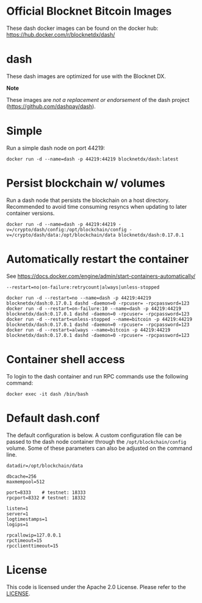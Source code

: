 Official Blocknet Bitcoin Images
=================================

These dash docker images can be found on the docker hub: https://hub.docker.com/r/blocknetdx/dash/

dash
========

These dash images are optimized for use with the Blocknet DX.

**Note**

These images are _not a replacement or endorsement_ of the dash project (https://github.com/dashpay/dash).


Simple
======

Run a simple dash node on port 44219:
```
docker run -d --name=dash -p 44219:44219 blocknetdx/dash:latest
```


Persist blockchain w/ volumes
=============================

Run a dash node that persists the blockchain on a host directory. Recommended to avoid time consuming resyncs when updating to later container versions.
```
docker run -d --name=dash -p 44219:44219 -v=/crypto/dash/config:/opt/blockchain/config -v=/crypto/dash/data:/opt/blockchain/data blocknetdx/dash:0.17.0.1
```


Automatically restart the container
===================================

See https://docs.docker.com/engine/admin/start-containers-automatically/

`--restart=no|on-failure:retrycount|always|unless-stopped`

```
docker run -d --restart=no --name=dash -p 44219:44219 blocknetdx/dash:0.17.0.1 dashd -daemon=0 -rpcuser= -rpcpassword=123
docker run -d --restart=on-failure:10 --name=dash -p 44219:44219 blocknetdx/dash:0.17.0.1 dashd -daemon=0 -rpcuser= -rpcpassword=123
docker run -d --restart=unless-stopped --name=bitcoin -p 44219:44219 blocknetdx/dash:0.17.0.1 dashd -daemon=0 -rpcuser= -rpcpassword=123
docker run -d --restart=always --name=bitcoin -p 44219:44219 blocknetdx/dash:0.17.0.1 dashd -daemon=0 -rpcuser= -rpcpassword=123
```


Container shell access
======================

To login to the dash container and run RPC commands use the following command:
```
docker exec -it dash /bin/bash
```


Default dash.conf
=====================

The default configuration is below. A custom configuration file can be passed to the dash  node container through the `/opt/blockchain/config` volume. Some of these parameters can also be adjusted on the command line.
```
datadir=/opt/blockchain/data

dbcache=256
maxmempool=512

port=8333    # testnet: 18333
rpcport=8332 # testnet: 18332

listen=1
server=1
logtimestamps=1
logips=1

rpcallowip=127.0.0.1
rpctimeout=15
rpcclienttimeout=15
```


License
=======

This code is licensed under the Apache 2.0 License. Please refer to the [LICENSE](https://github.com/BlocknetDX/dockerimages/blob/master/LICENSE).